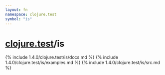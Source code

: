 ```yaml
---
layout: fn
namespace: clojure.test
symbol: "is"
---
```


# [clojure.test](../)/is

{% include 1.4.0/clojure.test/is/docs.md %}
{% include 1.4.0/clojure.test/is/examples.md %}
{% include 1.4.0/clojure.test/is/src.md %}

